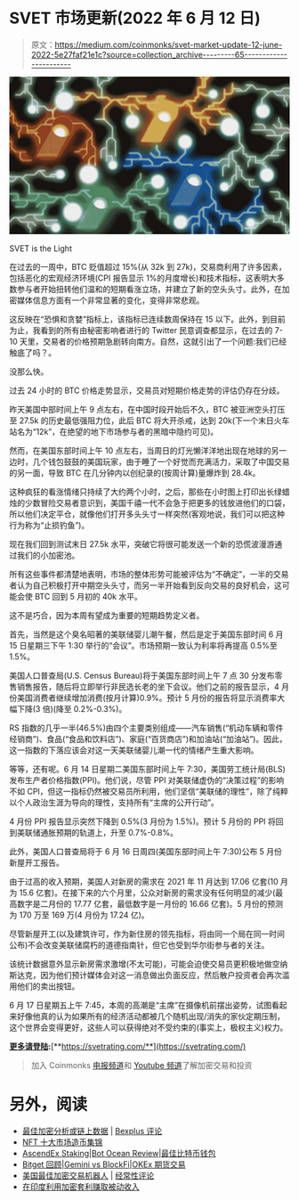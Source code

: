 # SVET 市场更新(2022 年 6 月 12 日)

> 原文：<https://medium.com/coinmonks/svet-market-update-12-june-2022-5e27faf21e1c?source=collection_archive---------65----------------------->

![](img/9e97240309bf0af8d96f0d4c0c09a6b8.png)

SVET is the Light

在过去的一周中，BTC 贬值超过 15%(从 32k 到 27k)，交易商利用了许多因素，包括恶化的宏观经济环境(CPI 报告显示 1%的月度增长)和技术指标，这表明大多数参与者开始扭转他们温和的短期看涨立场，并建立了新的空头头寸。此外，在加密媒体信息方面有一个非常显著的变化，变得非常悲观。

这反映在“恐惧和贪婪”指标上，该指标已连续数周保持在 15 以下。此外，到目前为止，我看到的所有由秘密影响者进行的 Twitter 民意调查都显示，在过去的 7-10 天里，交易者的价格预期急剧转向南方。自然，这就引出了一个问题:我们已经触底了吗？。

没那么快。

过去 24 小时的 BTC 价格走势显示，交易员对短期价格走势的评估仍存在分歧。

昨天美国中部时间上午 9 点左右，在中国时段开始后不久，BTC 被亚洲空头打压至 27.5k 的历史最低强阻力位，此后 BTC 将大开杀戒，达到 20k(下一个末日火车站名为“12k”，在绝望的地下市场参与者的黑暗中隐约可见)。

然而，在美国东部时间上午 10 点左右，当周日的灯光懒洋洋地出现在地球的另一边时，几个钱包鼓鼓的美国玩家，由于睡了一个好觉而充满活力，采取了中国交易的另一面，导致 BTC 在几分钟内以创纪录的(按周计算)量爆炸到 28.4k。

这种疯狂的看涨情绪只持续了大约两个小时，之后，那些在小时图上打印出长绿蜡烛的少数冒险交易者意识到，美国千禧一代不会急于把更多的钱放进他们的口袋，所以他们决定平仓，就像他们打开多头头寸一样突然(客观地说，我们可以把这种行为称为“止损钓鱼”)。

现在我们回到测试末日 27.5k 水平，突破它将很可能发送一个新的恐慌波漫游通过我们的小加密池。

所有这些事件都清楚地表明，市场的整体形势可能被评估为“不确定”，一半的交易者认为自己积极打开中期空头头寸，而另一半开始看到反向交易的良好机会，这可能会使 BTC 回到 5 月初的 40k 水平。

这不是巧合，因为本周有望成为重要的短期趋势定义者。

首先，当然是这个臭名昭著的美联储婴儿潮午餐，然后是定于美国东部时间 6 月 15 日星期三下午 1:30 举行的“会议”。市场预期一致认为利率将再提高 0.5%至 1.5%。

美国人口普查局(U.S. Census Bureau)将于美国东部时间上午 7 点 30 分发布零售销售报告，随后将立即举行非民选长老的坐下会议。他们之前的报告显示，4 月份美国消费者继续增加消费(按月计算)0.9%。预计 5 月份的报告将显示消费率大幅下降(3 倍)(降至 0.2%-0.3%)。

RS 指数的几乎一半(46.5%)由四个主要类别组成——汽车销售(“机动车辆和零件经销商”)、食品(“食品和饮料店”)、家庭(“百货商店”)和加油站(“加油站”)。因此，这一指数的下落应该会对这一天美联储婴儿潮一代的情绪产生重大影响。

等等，还有呢。6 月 14 日星期二美国东部时间上午 7:30，美国劳工统计局(BLS)发布生产者价格指数(PPI)。他们说，尽管 PPI 对美联储虚伪的“决策过程”的影响不如 CPI，但这一指标仍然被交易员所利用，他们坚信“美联储的理性”，除了纯粹以个人政治生涯为导向的理性，支持所有“主席的公开行动”。

4 月份 PPI 报告显示突然下降到 0.5%(3 月份为 1.5%)。预计 5 月份的 PPI 将回到美联储通胀预期的轨道上，升至 0.7%-0.8%。

此外，美国人口普查局将于 6 月 16 日周四(美国东部时间上午 7:30)公布 5 月份新屋开工报告。

由于过高的收入预期，美国人对新房的需求在 2021 年 11 月达到 17.06 亿套(10 月为 15.6 亿套)。在接下来的六个月里，公众对新房的需求没有任何明显的减少(最高数字是二月份的 17.77 亿套，最低数字是一月份的 16.66 亿套)。5 月份的预测为 170 万至 169 万(4 月份为 17.24 亿)。

尽管新屋开工(以及建筑许可，作为新住房的领先指标，将由同一个局在同一时间公布)不会改变美联储腐朽的道德指南针，但它也受到华尔街参与者的关注。

该统计数据意外显示新房需求激增(不太可能)，可能会迫使交易员更积极地做空纳斯达克，因为他们预计媒体会对这一消息做出负面反应，然后散户投资者会再次滥用他们的卖出按钮。

6 月 17 日星期五上午 7:45，本周的高潮是“主席”在摄像机前摆出姿势，试图看起来好像他真的认为如果所有的经济活动都被几个随机出现/消失的家伙定期压制，这个世界会变得更好，这些人可以获得绝对不受约束的(事实上，极权主义)权力。

[**更多请登陆**](https://svetrating.com/)**:**[**https://svetrating.com/**](https://svetrating.com/)

> 加入 Coinmonks [电报频道](https://t.me/coincodecap)和 [Youtube 频道](https://www.youtube.com/c/coinmonks/videos)了解加密交易和投资

# 另外，阅读

*   [最佳加密分析或链上数据](https://coincodecap.com/blockchain-analytics) | [Bexplus 评论](https://coincodecap.com/bexplus-review)
*   [NFT 十大市场造币集锦](https://coincodecap.com/nft-marketplaces)
*   [AscendEx Staking](https://coincodecap.com/ascendex-staking)|[Bot Ocean Review](https://coincodecap.com/bot-ocean-review)|[最佳比特币钱包](https://coincodecap.com/bitcoin-wallets-india)
*   [Bitget 回顾](https://coincodecap.com/bitget-review)|[Gemini vs BlockFi](https://coincodecap.com/gemini-vs-blockfi)|[OKEx 期货交易](https://coincodecap.com/okex-futures-trading)
*   [美国最佳加密交易机器人](https://coincodecap.com/crypto-trading-bots-in-the-us) | [经常性评论](https://coincodecap.com/changelly-review)
*   [在印度利用加密套利赚取被动收入](https://coincodecap.com/crypto-arbitrage-in-india)